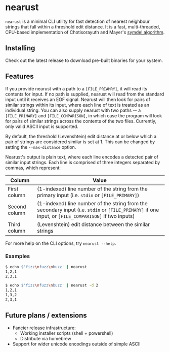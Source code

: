 # nearust
`nearust` is a minimal CLI utility for fast detection of nearest neighbour strings that fall within a threshold edit distance.
It is a fast, multi-threaded, CPU-based implementation of Chotisorayuth and Mayer's [symdel algorithm](https://arxiv.org/abs/2403.09010v1).

## Installing
Check out the latest release to download pre-built binaries for your system.

## Features
If you provide nearust with a path to a `[FILE_PRIAMRY]`, it will read its contents for input.
If no path is supplied, nearust will read from the standard input until it receives an EOF signal.
Nearust will then look for pairs of similar strings within its input, where each line of text is treated as an individual string.
You can also supply nearust with two paths -- a `[FILE_PRIMARY]` and `[FILE_COMPARISON]`, in which case the program will look for pairs of similar strings across the contents of the two files.
Currently, only valid ASCII input is supported.

By default, the threshold (Levenshtein) edit distance at or below which a pair of strings are considered similar is set at 1.
This can be changed by setting the `--max-distance` option.

Nearust's output is plain text, where each line encodes a detected pair of similar input strings.
Each line is comprised of three integers separated by commas, which represent:

| Column        | Value                                                                                                                                                |
| ---           | ---                                                                                                                                                  |
| First column  | (1-indexed) line number of the string from the primary input (i.e. `stdin` or `[FILE_PRIMARY]`)                                                      |
| Second column | (1-indexed) line number of the string from the secondary input (i.e. `stdin` or `[FILE_PRIMARY]` if one input, or `[FILE_COMPARISON]` if two inputs) |
| Third column  | (Levenshtein) edit distance between the similar strings                                                                                              |

For more help on the CLI options, try `nearust --help`.

### Examples

```bash
$ echo $'fizz\nfuzz\nbuzz' | nearust
1,2,1
2,3,1
```

```bash
$ echo $'fizz\nfuzz\nbuzz' | nearust -d 2
1,2,1
1,3,2
2,3,1
```

## Future plans / extensions
- Fancier release infrastructure:
    * Working installer scripts (shell + powershell)
    * Distribute via homebrew
- Support for wider unicode encodings outside of simple ASCII
